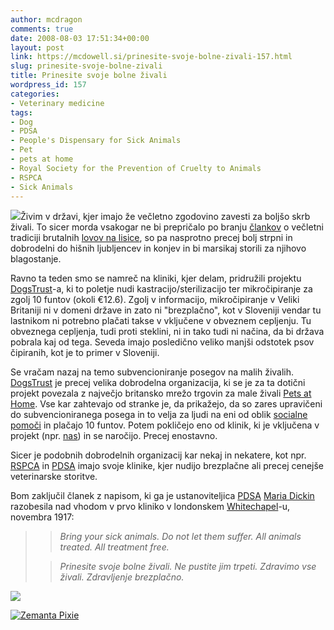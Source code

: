 ```yaml
---
author: mcdragon
comments: true
date: 2008-08-03 17:51:34+00:00
layout: post
link: https://mcdowell.si/prinesite-svoje-bolne-zivali-157.html
slug: prinesite-svoje-bolne-zivali
title: Prinesite svoje bolne živali
wordpress_id: 157
categories:
- Veterinary medicine
tags:
- Dog
- PDSA
- People's Dispensary for Sick Animals
- Pet
- pets at home
- Royal Society for the Prevention of Cruelty to Animals
- RSPCA
- Sick Animals
---
```


[![](https://dwlcvfkt1l4wn.cloudfront.net/2008/08/puppysmall2-1-150x150.jpg)](https://dwlcvfkt1l4wn.cloudfront.net/2008/08/puppysmall2.jpg)Živim v državi, kjer imajo že večletno zgodovino zavesti za boljšo skrb živali. To sicer morda vsakogar ne bi prepričalo po branju [člankov](http://www.guardian.co.uk/hunt) o večletni tradiciji brutalnih [lovov na lisice](http://en.wikipedia.org/wiki/Fox_hunting), so pa nasprotno precej bolj strpni in dobrodelni do hišnih ljubljencev in konjev in bi marsikaj storili za njihovo blagostanje.

Ravno ta teden smo se namreč na kliniki, kjer delam, pridružili projektu [DogsTrust](http://www.dogstrust.org.uk/)-a, ki to poletje nudi kastracijo/sterilizacijo ter mikročipiranje za zgolj 10 funtov (okoli €12.6). Zgolj v informacijo, mikročipiranje v Veliki Britaniji ni v domeni države in zato ni "brezplačno", kot v Sloveniji vendar tu lastnikom ni potrebno plačati takse v vključene v obveznem cepljenju. Tu obveznega cepljenja, tudi proti steklini, ni in tako tudi ni načina, da bi država pobrala kaj od tega. Seveda imajo posledično veliko manjši odstotek psov čipiranih, kot je to primer v Sloveniji.

Se vračam nazaj na temo subvencioniranje posegov na malih živalih. [DogsTrust](http://www.dogstrust.org.uk/) je precej velika dobrodelna organizacija, ki se je za ta dotični projekt povezala z največjo britansko mrežo trgovin za male živali [Pets at Home](http://www.petsathome.com/). Vse kar zahtevajo od stranke je, da prikažejo, da so zares upravičeni do subvencioniranega posega in to velja za ljudi na eni od oblik [socialne pomoči](http://www.benefitsinmind.org.uk/step_2_means_tested_benefits.htm) in plačajo 10 funtov. Potem pokličejo eno od klinik, ki je vključena v projekt (npr. [nas](http://www.fentonvets.co.uk/)) in se naročijo. Precej enostavno.

Sicer je podobnih dobrodelnih organizacij kar nekaj in nekatere, kot npr. [RSPCA](http://www.rspca.org.uk/servlet/Satellite?pagename=RSPCA/Local/LocalHomepage) in [PDSA](http://www.pdsa.org.uk/managed/finder.html) imajo svoje klinike, kjer nudijo brezplačne ali precej cenejše veterinarske storitve.

Bom zaključil članek z napisom, ki ga je ustanoviteljica [PDSA](http://en.wikipedia.org/wiki/People%27s_Dispensary_for_Sick_Animals) [Maria Dickin](http://www.pdsa.org.uk/mariadickin.html) razobesila nad vhodom v prvo kliniko v londonskem [Whitechapel](http://www.towerhamlets.gov.uk/data/in-your-ward/whitechapel.cfm)-u, novembra 1917:


<blockquote>

> 
> _Bring your sick animals.
Do not let them suffer.
All animals treated.
All treatment free._
> 
> 

> 
> _Prinesite svoje bolne živali.
Ne pustite jim trpeti.
Zdravimo vse živali.
Zdravljenje brezplačno._
> 
> 
</blockquote>


[![](https://dwlcvfkt1l4wn.cloudfront.net/2008/08/mike_and_roki-1-300x147.jpg)](https://dwlcvfkt1l4wn.cloudfront.net/2008/08/mike_and_roki.jpg)


[![Zemanta Pixie](http://img.zemanta.com/reblog_e.png?x-id=a56c1bc2-48e2-476c-8e40-d479d15fccca)](http://reblog.zemanta.com/zemified/a56c1bc2-48e2-476c-8e40-d479d15fccca/)
